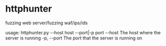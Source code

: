 httphunter
==========

fuzzing web server/fuzzing waf/ips/ids

usage:
httphunter.py --host host --port|-p port
--host                  The host where the server is running
-p, --port              The port that the server is running on
